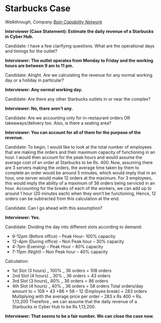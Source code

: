 # Starbucks Case

_Walkthrough, Company [Bain Capability Network](/)_

**Interviewer (Case Statement): Estimate the daily revenue of a Starbucks in Cyber Hub.**

Candidate: I have a few clarifying questions. What are the operational days and timings for the outlet?

**Interviewer: The outlet operates from Monday to Friday and the working hours are between 9 am to 11 pm.**

Candidate: Alright. Are we calculating the revenue for any normal working day or a holiday in particular?

**Interviewer: Any normal working day.**

Candidate: Are there any other Starbucks outlets in or near the complex?

**Interviewer: No, there aren’t any.**

Candidate: Are we accounting only for in-restaurant orders OR takeaways/delivery too. Also, is there a seating area?

**Interviewer: You can account for all of them for the purpose of the revenue.**

Candidate: To begin, I would like to look at the total number of employees that are making the orders and their maximum capacity of functioning in an hour.
I would then account for the peak hours and would assume the average cost of an order at Starbucks to be Rs. 400.
Now, assuming there are 3 servers making the orders, the average time taken by them to complete an order would be around 5 minutes, which would imply that in an hour, one server would make 12 orders at the maximum.
For 3 employees, this would imply the ability of a maximum of 36 orders being serviced in an hour. Accounting for the breaks of each of the workers, we can add up to around 1 hour (20 minutes each) when they won’t be functioning,
Hence, 12 orders can be subtracted from this calculation at the end.

Candidate: Can I go ahead with this assumption?

**Interviewer: Yes.**

Candidate: Dividing the day into different slots according to demand:

- 9-12pm (Before office) – Peak Hour- 100% capacity
- 12-4pm (During office) – Non Peak hour – 30% capacity
- 4-7pm (Evening) – Peak Hour – 80% capacity
- 7-11pm (Night) – Non Peak hour – 40% capacity

Calculation:

- 1st Slot (3 hours) _ 100% _ 36 orders = 108 orders
- 2nd Slot (4 hours) _ 30% _ 36 orders = 43 orders
- 3rd Slot (3 hours)_ 80% _ 36 orders = 86 orders
- 4th Slot (4 hours) _ 40% _ 36 orders = 58 orders
  Total orders/day amount to = 108 + 43 +86 + 58 – 12 (Employee break) = 283 orders
  Multiplying with the average price per order – 283 x Rs 400 = Rs. 1,13,200
  Therefore , we can assume that the daily revenue of a Starbucks in Cyber Hub to be Rs 1,13,200.

**Interviewer: That seems to be a fair number. We can close the case now.**
